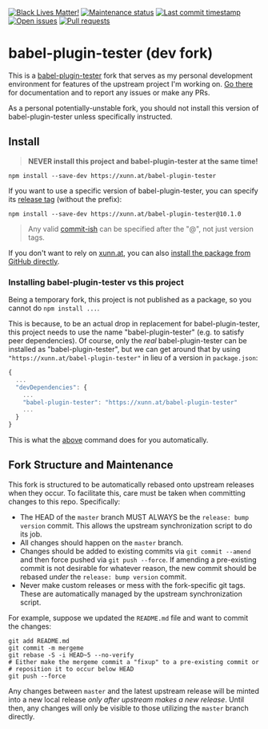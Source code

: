 <!-- prettier-ignore-start -->

<!-- badges-start -->

[![Black Lives Matter!][badge-blm]][link-blm]
[![Maintenance status][badge-maintenance]][link-repo]
[![Last commit timestamp][badge-last-commit]][link-repo]
[![Open issues][badge-issues]][link-issues]
[![Pull requests][badge-pulls]][link-pulls]

<!-- badges-end -->

<!-- prettier-ignore-end -->

# babel-plugin-tester (dev fork)

This is a
[babel-plugin-tester](https://github.com/babel-utils/babel-plugin-tester) fork
that serves as my personal development environment for features of the upstream
project I'm working on.
[Go there](https://github.com/babel-utils/babel-plugin-tester) for documentation
and to report any issues or make any PRs.

As a personal potentially-unstable fork, you should not install this version of
babel-plugin-tester unless specifically instructed.

## Install

> **NEVER install this project and babel-plugin-tester at the same time!**

```shell
npm install --save-dev https://xunn.at/babel-plugin-tester
```

If you want to use a specific version of babel-plugin-tester, you can specify
its [release tag](https://github.com/Xunnamius/babel-plugin-tester/releases)
(without the prefix):

```shell
npm install --save-dev https://xunn.at/babel-plugin-tester@10.1.0
```

> Any valid [commit-ish](https://gitpkg.vercel.app/guide/#simplest-api) can be
> specified after the "@", not just version tags.

If you don't want to rely on [xunn.at](https://xunn.at), you can also
[install the package from GitHub directly](https://docs.npmjs.com/cli/v8/configuring-npm/package-json#github-urls).

### Installing babel-plugin-tester vs this project

Being a temporary fork, this project is not published as a package, so you
cannot do `npm install ...`.

This is because, to be an actual drop in replacement for babel-plugin-tester,
this project needs to use the name "babel-plugin-tester" (e.g. to satisfy peer
dependencies). Of course, only the _real_ babel-plugin-tester can be installed
as "babel-plugin-tester", but we can get around that by using
`"https://xunn.at/babel-plugin-tester"` in lieu of a version in `package.json`:

```javascript
{
  ...
  "devDependencies": {
    ...
    "babel-plugin-tester": "https://xunn.at/babel-plugin-tester"
    ...
  }
}
```

This is what the [above](#install) command does for you automatically.

## Fork Structure and Maintenance

This fork is structured to be automatically rebased onto upstream releases when
they occur. To facilitate this, care must be taken when committing changes to
this repo. Specifically:

- The HEAD of the `master` branch MUST ALWAYS be the `release: bump version`
  commit. This allows the upstream synchronization script to do its job.
- All changes should happen on the `master` branch.
- Changes should be added to existing commits via `git commit --amend` and then
  force pushed via `git push --force`. If amending a pre-existing commit is not
  desirable for whatever reason, the new commit should be rebased _under_ the
  `release: bump version` commit.
- Never make custom releases or mess with the fork-specific git tags. These are
  automatically managed by the upstream synchronization script.

For example, suppose we updated the `README.md` file and want to commit the
changes:

```shell
git add README.md
git commit -m mergeme
git rebase -S -i HEAD~5 --no-verify
# Either make the mergeme commit a "fixup" to a pre-existing commit or
# reposition it to occur below HEAD
git push --force
```

Any changes between `master` and the latest upstream release will be minted into
a new local release _only after upstream makes a new release_. Until then, any
changes will only be visible to those utilizing the `master` branch directly.

[badge-blm]: https://xunn.at/badge-blm 'Join the movement!'
[link-blm]: https://xunn.at/donate-blm
[badge-maintenance]:
  https://img.shields.io/maintenance/active/2022
  'Is this
    package maintained?'
[link-repo]: https://github.com/xunnamius/babel-plugin-tester
[badge-last-commit]:
  https://img.shields.io/github/last-commit/xunnamius/babel-plugin-tester
  'Latest commit timestamp'
[badge-issues]:
  https://img.shields.io/github/issues/Xunnamius/babel-plugin-tester
  'Open
    issues'
[link-issues]: https://github.com/Xunnamius/babel-plugin-tester/issues?q=
[badge-pulls]:
  https://img.shields.io/github/issues-pr/xunnamius/babel-plugin-tester
  'Open pull requests'
[link-pulls]: https://github.com/xunnamius/babel-plugin-tester/pulls
